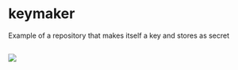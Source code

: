 # keymaker
Example of a repository that makes itself a key and stores as secret

## 

![](https://i.imgur.com/YlGAYLg.png)
